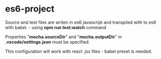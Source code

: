 # es6-project

Source and test files are writen in es6 javascript and transpiled with to es6 with babel. - using **npm run test:watch** command

Properties "**mocha.sourceDir**" and "**mocha.outputDir**" in **.vscode/settings.json** must be specified.

This configuration will work with react .jsx files - babel preset is needed.

